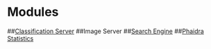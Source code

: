 # Modules
##[Classification Server](Classification_server/classification_server.md)
##Image Server
##[Search Engine](search_engine.md)
##[Phaidra Statistics](Phaidra_statistics/phaidra_statistics.md)